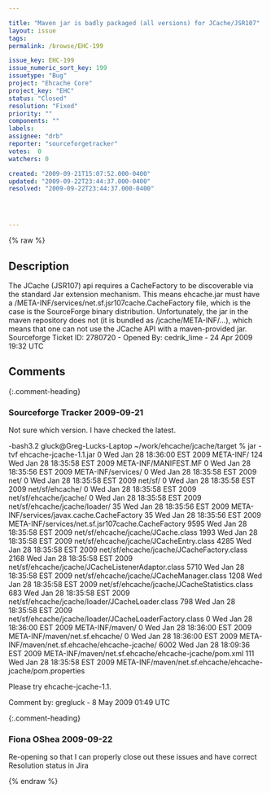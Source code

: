 ```yaml
---

title: "Maven jar is badly packaged (all versions) for JCache/JSR107"
layout: issue
tags: 
permalink: /browse/EHC-199

issue_key: EHC-199
issue_numeric_sort_key: 199
issuetype: "Bug"
project: "Ehcache Core"
project_key: "EHC"
status: "Closed"
resolution: "Fixed"
priority: ""
components: ""
labels: 
assignee: "drb"
reporter: "sourceforgetracker"
votes:  0
watchers: 0

created: "2009-09-21T15:07:52.000-0400"
updated: "2009-09-22T23:44:37.000-0400"
resolved: "2009-09-22T23:44:37.000-0400"




---
```


{% raw %}

## Description

<div markdown="1" class="description">

The JCache (JSR107) api requires a CacheFactory to be discoverable via the standard Jar extension mechanism. This means ehcache.jar must have a /META-INF/services/net.sf.jsr107cache.CacheFactory file, which is the case is the SourceForge binary distribution.
Unfortunately, the jar in the maven repository does not (it is bundled as /jcache/META-INF/...), which means that one can not use the JCache API with a maven-provided jar.
Sourceforge Ticket ID: 2780720 - Opened By: cedrik\_lime - 24 Apr 2009 19:32 UTC

</div>

## Comments


{:.comment-heading}
### **Sourceforge Tracker** <span class="date">2009-09-21</span>

<div markdown="1" class="comment">

Not sure which version. I have checked the latest.

-bash3.2 gluck@Greg-Lucks-Laptop ~/work/ehcache/jcache/target % jar -tvf ehcache-jcache-1.1.jar 
     0 Wed Jan 28 18:36:00 EST 2009 META-INF/
   124 Wed Jan 28 18:35:58 EST 2009 META-INF/MANIFEST.MF
     0 Wed Jan 28 18:35:56 EST 2009 META-INF/services/
     0 Wed Jan 28 18:35:58 EST 2009 net/
     0 Wed Jan 28 18:35:58 EST 2009 net/sf/
     0 Wed Jan 28 18:35:58 EST 2009 net/sf/ehcache/
     0 Wed Jan 28 18:35:58 EST 2009 net/sf/ehcache/jcache/
     0 Wed Jan 28 18:35:58 EST 2009 net/sf/ehcache/jcache/loader/
    35 Wed Jan 28 18:35:56 EST 2009 META-INF/services/javax.cache.CacheFactory
    35 Wed Jan 28 18:35:56 EST 2009 META-INF/services/net.sf.jsr107cache.CacheFactory
  9595 Wed Jan 28 18:35:58 EST 2009 net/sf/ehcache/jcache/JCache.class
  1993 Wed Jan 28 18:35:58 EST 2009 net/sf/ehcache/jcache/JCacheEntry.class
  4285 Wed Jan 28 18:35:58 EST 2009 net/sf/ehcache/jcache/JCacheFactory.class
  2168 Wed Jan 28 18:35:58 EST 2009 net/sf/ehcache/jcache/JCacheListenerAdaptor.class
  5710 Wed Jan 28 18:35:58 EST 2009 net/sf/ehcache/jcache/JCacheManager.class
  1208 Wed Jan 28 18:35:58 EST 2009 net/sf/ehcache/jcache/JCacheStatistics.class
   683 Wed Jan 28 18:35:58 EST 2009 net/sf/ehcache/jcache/loader/JCacheLoader.class
   798 Wed Jan 28 18:35:58 EST 2009 net/sf/ehcache/jcache/loader/JCacheLoaderFactory.class
     0 Wed Jan 28 18:36:00 EST 2009 META-INF/maven/
     0 Wed Jan 28 18:36:00 EST 2009 META-INF/maven/net.sf.ehcache/
     0 Wed Jan 28 18:36:00 EST 2009 META-INF/maven/net.sf.ehcache/ehcache-jcache/
  6002 Wed Jan 28 18:09:36 EST 2009 META-INF/maven/net.sf.ehcache/ehcache-jcache/pom.xml
   111 Wed Jan 28 18:35:58 EST 2009 META-INF/maven/net.sf.ehcache/ehcache-jcache/pom.properties

Please try ehcache-jcache-1.1.

Comment by: gregluck - 8 May 2009 01:49 UTC

</div>


{:.comment-heading}
### **Fiona OShea** <span class="date">2009-09-22</span>

<div markdown="1" class="comment">

Re-opening so that I can properly close out these issues and have correct Resolution status in Jira

</div>



{% endraw %}
